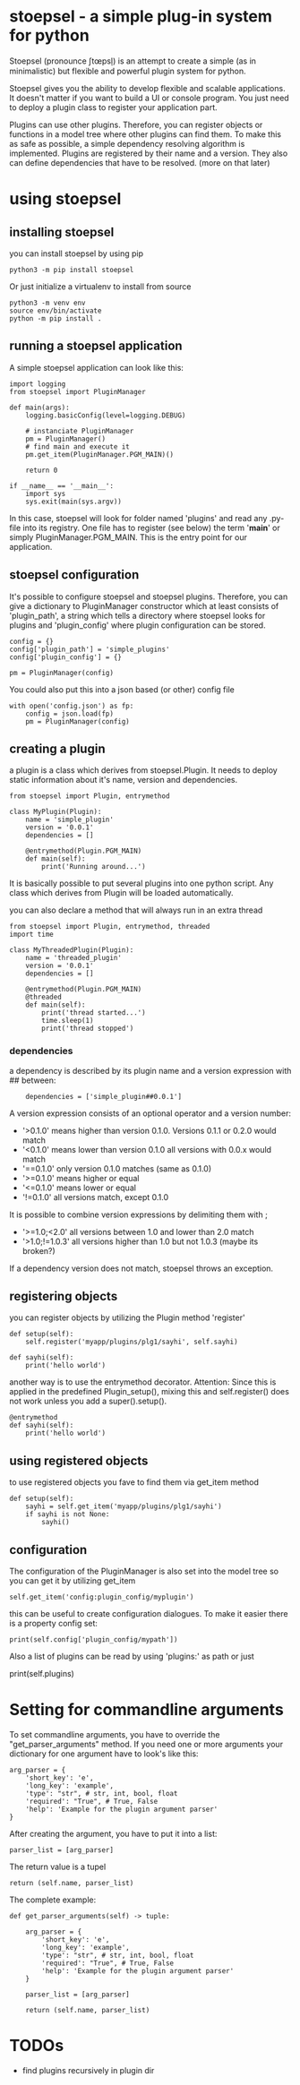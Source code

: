 # stoepsel - a simple plug-in system for python

Stoepsel (pronounce ʃtœpsl̩) is an attempt to create a simple (as in
minimalistic) but flexible and powerful plugin system for python.

Stoepsel gives you the ability to develop flexible and scalable applications.
It doesn't matter if you want to build a UI or console program.
You just need to deploy a plugin class to register your application part.

Plugins can use other plugins. Therefore, you can register objects or functions
in a model tree where other plugins can find them.
To make this as safe as possible, a simple dependency resolving algorithm is
implemented.
Plugins are registered by their name and a version. They also can define
dependencies that have to be resolved. (more on that later)

# using stoepsel

## installing stoepsel

you can install stoepsel by using pip

    python3 -m pip install stoepsel

Or just initialize a virtualenv to install from source

    python3 -m venv env
    source env/bin/activate
    python -m pip install .


## running a stoepsel application

A simple stoepsel application can look like this:

    import logging
    from stoepsel import PluginManager

    def main(args):
        logging.basicConfig(level=logging.DEBUG)

        # instanciate PluginManager
        pm = PluginManager()
        # find main and execute it
        pm.get_item(PluginManager.PGM_MAIN)()

        return 0

    if __name__ == '__main__':
        import sys
        sys.exit(main(sys.argv))

In this case, stoepsel will look for folder named 'plugins' and read any .py-
file into its registry.
One file has to register (see below) the term '__main__' or simply
PluginManager.PGM_MAIN. This is the entry point for our application.

## stoepsel configuration

It's possible to configure stoepsel and stoepsel plugins. Therefore, you can
give a dictionary to PluginManager constructor which at least consists of
'plugin_path', a string which tells a directory where stoepsel looks for
plugins and 'plugin_config' where plugin configuration can be stored.


    config = {}
    config['plugin_path'] = 'simple_plugins'
    config['plugin_config'] = {}

    pm = PluginManager(config)

You could also put this into a json based (or other) config file

    with open('config.json') as fp:
        config = json.load(fp)
        pm = PluginManager(config)

## creating a plugin

a plugin is a class which derives from stoepsel.Plugin. It needs to deploy
static information about it's name, version and dependencies.

    from stoepsel import Plugin, entrymethod

    class MyPlugin(Plugin):
        name = 'simple_plugin'
        version = '0.0.1'
        dependencies = []

        @entrymethod(Plugin.PGM_MAIN)
        def main(self):
            print('Running around...')

It is basically possible to put several plugins into one python script.
Any class which derives from Plugin will be loaded automatically.

you can also declare a method that will always run in an extra thread

    from stoepsel import Plugin, entrymethod, threaded
    import time

    class MyThreadedPlugin(Plugin):
        name = 'threaded_plugin'
        version = '0.0.1'
        dependencies = []

        @entrymethod(Plugin.PGM_MAIN)
        @threaded
        def main(self):
            print('thread started...')
            time.sleep(1)
            print('thread stopped')

### dependencies

a dependency is described by its plugin name and a version expression
with \#\# between:

        dependencies = ['simple_plugin##0.0.1']

A version expression consists of an optional operator and a version number:
 - '>0.1.0' means higher than version 0.1.0. Versions 0.1.1 or 0.2.0 would match
 - '<0.1.0' means lower than version 0.1.0 all versions with 0.0.x would match
 - '==0.1.0' only version 0.1.0 matches (same as 0.1.0)
 - '>=0.1.0' means higher or equal
 - '<=0.1.0' means lower or equal
 - '!=0.1.0' all versions match, except 0.1.0

It is possible to combine version expressions by delimiting them with ;
 - '>=1.0;<2.0' all versions between 1.0 and lower than 2.0 match
 - '>1.0;!=1.0.3' all versions higher than 1.0 but not 1.0.3 (maybe its broken?)

If a dependency version does not match, stoepsel throws an exception.

## registering objects

you can register objects by utilizing the Plugin method 'register'

    def setup(self):
        self.register('myapp/plugins/plg1/sayhi', self.sayhi)

    def sayhi(self):
        print('hello world')

another way is to use the entrymethod decorator.
Attention: Since this is applied in the predefined Plugin_setup(), mixing this
and self.register() does not work unless you add a super().setup().

    @entrymethod
    def sayhi(self):
        print('hello world')

## using registered objects

to use registered objects you fave to find them via get_item method

    def setup(self):
        sayhi = self.get_item('myapp/plugins/plg1/sayhi')
        if sayhi is not None:
            sayhi()

## configuration

The configuration of the PluginManager is also set into the model tree
so you can get it by utilizing get_item

    self.get_item('config:plugin_config/myplugin')

this can be useful to create configuration dialogues. To make it easier
there is a property config set:

    print(self.config['plugin_config/mypath'])

Also a list of plugins can be read by using 'plugins:' as path or just

   print(self.plugins)

# Setting for commandline arguments
To set commandline arguments, you have to override the "get_parser_arguments" method.
If you need one or more arguments your dictionary for one argument have to look's like this:

    arg_parser = {
        'short_key': 'e',
        'long_key': 'example',
        'type': "str", # str, int, bool, float
        'required': "True", # True, False
        'help': 'Example for the plugin argument parser'
    }

After creating the argument, you have to put it into a list:

    parser_list = [arg_parser]

The return value is a tupel

    return (self.name, parser_list)

The complete example:

    def get_parser_arguments(self) -> tuple:

        arg_parser = {
            'short_key': 'e',
            'long_key': 'example',
            'type': "str", # str, int, bool, float
            'required': "True", # True, False
            'help': 'Example for the plugin argument parser'
        }
        
        parser_list = [arg_parser]

        return (self.name, parser_list)

# TODOs

- find plugins recursively in plugin dir
